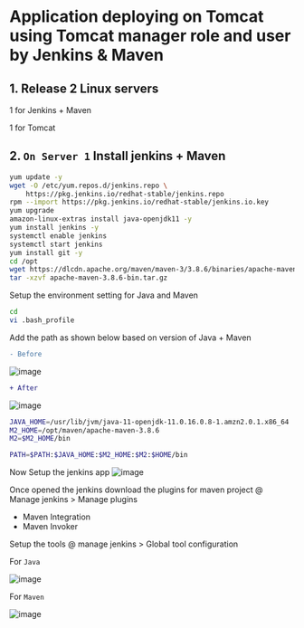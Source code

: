 # Application deploying on Tomcat using Tomcat manager role and user by Jenkins & Maven

## 1. Release 2 Linux servers
1 for Jenkins + Maven

1 for Tomcat

## 2. `On Server 1` Install jenkins + Maven
```sh
yum update -y
wget -O /etc/yum.repos.d/jenkins.repo \
    https://pkg.jenkins.io/redhat-stable/jenkins.repo
rpm --import https://pkg.jenkins.io/redhat-stable/jenkins.io.key
yum upgrade
amazon-linux-extras install java-openjdk11 -y
yum install jenkins -y
systemctl enable jenkins
systemctl start jenkins
yum install git -y
cd /opt
wget https://dlcdn.apache.org/maven/maven-3/3.8.6/binaries/apache-maven-3.8.6-bin.tar.gz
tar -xzvf apache-maven-3.8.6-bin.tar.gz
```

Setup the environment setting for Java and Maven
```sh
cd
vi .bash_profile
```

Add the path as shown below based on version of Java + Maven
```diff
- Before
```

![image](https://user-images.githubusercontent.com/111989928/199534365-046e6aa0-b0b7-419b-993b-aa106527ef3b.png)

```diff
+ After
```

![image](https://user-images.githubusercontent.com/111989928/199535469-b1bf3a7c-3cb4-47b4-97a4-9c7b40c5a4fb.png)
```sh
JAVA_HOME=/usr/lib/jvm/java-11-openjdk-11.0.16.0.8-1.amzn2.0.1.x86_64
M2_HOME=/opt/maven/apache-maven-3.8.6
M2=$M2_HOME/bin

PATH=$PATH:$JAVA_HOME:$M2_HOME:$M2:$HOME/bin
```

Now Setup the jenkins app
![image](https://user-images.githubusercontent.com/111989928/199536974-545a8c9a-e286-4591-afd4-391b9afbcb66.png)

Once opened the jenkins download the plugins for maven project @ Manage jenkins > Manage plugins

* Maven Integration
* Maven Invoker

Setup the tools @ manage jenkins > Global tool configuration

For `Java`

![image](https://user-images.githubusercontent.com/111989928/199538575-3656cd22-a254-477b-b49f-8beec3870d8b.png)

For `Maven`

![image](https://user-images.githubusercontent.com/111989928/199538740-89981c5f-c5f4-42d0-a0d5-66bfa2e685e3.png)


